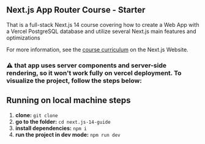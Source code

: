 ## Next.js App Router Course - Starter

That is a full-stack Next.js 14 course covering how to create a Web App with a Vercel PostgreSQL database and utilize several Next.js main features and optimizations

For more information, see the [course curriculum](https://nextjs.org/learn) on the Next.js Website.

### :warning: that app uses server components and server-side rendering, so it won't work fully on vercel deployment. To visualize the project, follow the steps below:

## Running on local machine steps
1. **clone:** `git clone`
2. **go to the folder:** `cd next.js-14-guide`
3. **install dependencies:** `npm i`
4. **run the project in dev mode:** `npm run dev`
